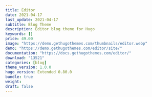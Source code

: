 ```yaml
---
title: Editor
date: 2021-04-17
last_update: 2021-04-17
subtitle: Blog Theme
description: Editor blog theme for Hugo
keywords: []
price: 49.00
image: "https://demo.gethugothemes.com/thumbnails/editor.webp"
demo: "https://demo.gethugothemes.com/editor/site/"
documentation: "https://docs.gethugothemes.com/editor/"
download: "13521"
categories: [blog]
theme_version: 1.0.0
hugo_version: Extended 0.80.0
bundle: true
weight:
draft: false
---
```

